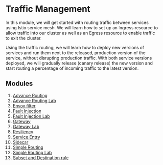 # Traffic Management
In this module, we will get started with routing traffic between services using Istio service mesh. We will learn how to set up an Ingress resource to allow traffic into our cluster as well as an Egress resource to enable traffic to exit the cluster.

Using the traffic routing, we will learn how to deploy new versions of services and run them next to the released, production version of the service, without disrupting production traffic. With both service versions deployed, we will gradually release (canary release) the new version and start routing a percentage of incoming traffic to the latest version.

## Modules 

1. [Advance Routing](./advance_routing.md)
2. [Advance Routing Lab](./advance_routing_lab.md)
3. [Envoy filter](./envoy_filter.md)
4. [Fault Injection](./fault_injection.md)
5. [Fault Injection Lab](./Fault_Injection_Lab.md)
6. [Gateway](./gateway.md)
7. [Gateway Lab](./gateway_lab.md)
8. [Resiliency ](./resiliency.md)
9. [Service Entry](./service_entry.md)
10. [Sidecar](./sidecar.md)
11. [Simple Routing](./simple_routing.md)
12. [Simple Routing Lab](./simple_routing_lab.md)
13. [Subset and Destination rule](./subset_and_destination_rule.md)

